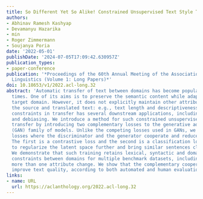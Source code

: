 ```yaml
---
title: So Different Yet So Alike! Constrained Unsupervised Text Style Transfer
authors:
- Abhinav Ramesh Kashyap
- Devamanyu Hazarika
- min
- Roger Zimmermann
- Soujanya Poria
date: '2022-05-01'
publishDate: '2024-07-05T17:09:42.630957Z'
publication_types:
- paper-conference
publication: '*Proceedings of the 60th Annual Meeting of the Association for Computational
  Linguistics (Volume 1: Long Papers)*'
doi: 10.18653/v1/2022.acl-long.32
abstract: 'Automatic transfer of text between domains has become popular in recent
  times. One of its aims is to preserve the semantic content while adapting to the
  target domain. However, it does not explicitly maintain other attributes between
  the source and translated text: e.g., text length and descriptiveness. Maintaining
  constraints in transfer has several downstream applications, including data augmentation
  and debiasing. We introduce a method for such constrained unsupervised text style
  transfer by introducing two complementary losses to the generative adversarial network
  (GAN) family of models. Unlike the competing losses used in GANs, we introduce cooperative
  losses where the discriminator and the generator cooperate and reduce the same loss.
  The first is a contrastive loss and the second is a classification loss --- aiming
  to regularize the latent space further and bring similar sentences closer together.
  We demonstrate that such training retains lexical, syntactic and domain-specific
  constraints between domains for multiple benchmark datasets, including ones where
  more than one attribute change. We show that the complementary cooperative losses
  improve text quality, according to both automated and human evaluation measures.'
links:
- name: URL
  url: https://aclanthology.org/2022.acl-long.32
---
```

